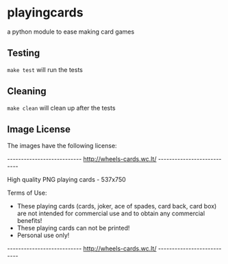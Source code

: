 # playingcards
a python module to ease making card games

## Testing
`make test` will run the tests

## Cleaning
`make clean` will clean up after the tests

## Image License
The images have the following license:

--------------------------- http://wheels-cards.wc.lt/ ---------------------------

High quality PNG playing cards - 537x750

Terms of Use:

- These playing cards (cards, joker, ace of spades, card back, card box) are not intended for commercial use and to obtain any commercial benefits!
- These playing cards can not be printed!
- Personal use only!

--------------------------- http://wheels-cards.wc.lt/ ---------------------------
